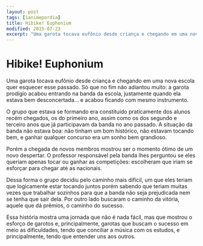```yaml
---
layout: post
tags: [1animepordia]
title: Hibike! Euphonium
modified: 2015-07-23
excerpt: "Uma garota tocava eufônio desde criança e chegando em uma nova escola quer esquecer esse passado. Só que no fim não adiantou muito: a garota prodígio acabou entrando na banda da escola, justamente quando ela estava bem desconcertada… e acabou ficando com mesmo instrumento."
---
```


Hibike! Euphonium
=================

Uma garota tocava eufônio desde criança e chegando em uma nova escola
quer esquecer esse passado. Só que no fim não adiantou muito: a garota
prodígio acabou entrando na banda da escola, justamente quando ela
estava bem desconcertada… e acabou ficando com mesmo instrumento.

O grupo que estava se formando era constituído praticamente dos alunos
recém chegados, os do primeiro ano, assim como os dos segundo e terceiro
anos que já participavam da banda no ano passado. A situação da banda
não estava boa: não tinham um bom histórico, não estavam tocando bem, e
ganhar qualquer concurso era um sonho bem grandioso.

Porém a chegada de novos membros mostrou ser o momento ótimo de um novo
despertar. O professor responsável pela banda lhes perguntou se eles
queriam apenas tocar ou ganhar as competições: escolheram que iriam se
esforçar para chegar até as nacionais.

Dessa forma o grupo decidiu pelo caminho mais difícil, um que eles
teriam que logicamente estar tocando juntos porém sabendo que teriam
muitas vezes que trabalhar sozinhos para que a banda não seja
prejudicada nem se tenha que sair dela. Por outro lado buscaram o
caminho da vitória, aquele que dá prêmios, o caminho do sucesso.

Essa história mostra uma jornada que não é nada fácil, mas que mostrou o
esforço de garotos e, principalmente, garotas que buscam o sucesso em
meio as dificuldades, tendo que conciliar a música com os estudos, e
principalmente, tendo que entender uns aos outros.


